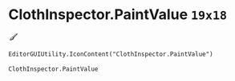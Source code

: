 # ClothInspector.PaintValue `19x18`
<img src="/img/ClothInspector.PaintValue.png" width=19 height=18>

``` CSharp
EditorGUIUtility.IconContent("ClothInspector.PaintValue")
```
```
ClothInspector.PaintValue
```
